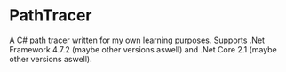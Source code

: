 # PathTracer

A C# path tracer written for my own learning purposes.
Supports .Net Framework 4.7.2 (maybe other versions aswell) and .Net Core 2.1 (maybe other versions aswell).
